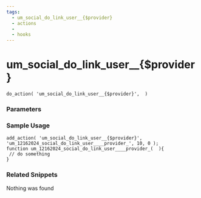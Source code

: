 ```yaml
---
tags: 
  - um_social_do_link_user__{$provider}
  - actions
  - 
  - hooks
---
```

# um\_social\_do\_link\_user\_\_{$provider}

``` php:no-line-numbers
do_action( 'um_social_do_link_user__{$provider}',  )
```
<div class='hook-sep'></div>

### Parameters

<div class='hook-sep'></div>



### Sample Usage

``` php:no-line-numbers
add_action( 'um_social_do_link_user__{$provider}', 'um_12162024_social_do_link_user____provider_', 10, 0 );
function um_12162024_social_do_link_user____provider_(  ){
 // do something
}
```
<div class='hook-sep'></div>



### Related Snippets

Nothing was found

